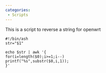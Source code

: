 ```yaml
---
categories:
 - Scripts
---
```

This is a script to reverse a string for openwrt

    #!/bin/ash
    str="$1"

    echo $str | awk '{
    for(i=length($0);i>=1;i--)
    printf("%s",substr($0,i,1));
    }'

